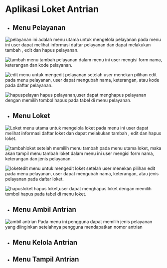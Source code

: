 # Aplikasi Loket Antrian

- ## Menu Pelayanan
![pelayanan](https://user-images.githubusercontent.com/73067481/178644728-13d105e7-d84c-4480-b210-fc5cc1b505d5.JPG)
ini adalah menu utama untuk mengelola pelayanan pada menu ini user dapat melihat informasi daftar pelayanan dan dapat melakukan tambah , edit dan hapus pelayanan.

![tambah](https://user-images.githubusercontent.com/73067481/178644963-fab0856b-1de4-4ac6-b25b-81777744256d.JPG)
menu tambah pelayanan dalam menu ini user mengisi form nama, keterangan dan kode pelayanan.

![edit](https://user-images.githubusercontent.com/73067481/178645648-85b024f8-c7ec-4e86-94d2-a576faf612ff.JPG)
menu untuk mengedit pelayanan setelah user menekan pilihan edit pada menu pelayanan, user dapat mengubah nama, keterangan, atau kode pada daftar pelayanan.

![hapuspelayan](https://user-images.githubusercontent.com/73067481/178645855-3ccd9873-4870-43f7-9a97-bd8e22a4ddc4.JPG)
hapus pelayanan,user dapat menghapus pelayanan dengan memilih tombol hapus pada tabel di menu pelayanan. 


- ## Menu Loket
![Loket](https://user-images.githubusercontent.com/73067481/178646239-46694c8d-46a8-4204-aaba-3308925996ac.JPG)
menu utama untuk mengelola loket pada menu ini user dapat melihat informasi daftar loket dan dapat melakukan tambah , edit dan hapus loket.

![tambahloket](https://user-images.githubusercontent.com/73067481/178646263-8941aa92-4082-4dc2-8b7f-2d6b814917cb.JPG)
setelah memilih menu tambah pada menu utama loket, maka akan tampil menu tambah loket dalam menu ini user mengisi form nama, keterangan dan jenis pelayanan.

![loketedit](https://user-images.githubusercontent.com/73067481/178646286-2ee09afe-65d6-4bec-8402-e38d02f0c454.JPG)
menu untuk mengedit loket setelah user menekan pilihan edit pada menu pelayanan, user dapat mengubah nama, keterangan, atau jenis pelayanan pada daftar loket.

![hapusloket](https://user-images.githubusercontent.com/73067481/178646599-cbd403d7-56f0-4c19-ac43-d9e9c1b6d5e0.JPG)
hapus loket,user dapat menghapus loket dengan memilih tombol hapus pada tabel di menu loket.

- ## Menu Ambil Antrian
![ambil antrian](https://user-images.githubusercontent.com/73067481/178646732-e86b8b61-8387-48d7-a2d7-31e20d467795.JPG)
Pada menu ini pengguna dapat memilih jenis pelayanan yang diinginkan setelahnya pengguna mendapatkan nomor antrian

- ## Menu Kelola Antrian

- ## Menu Tampil Antrian
 